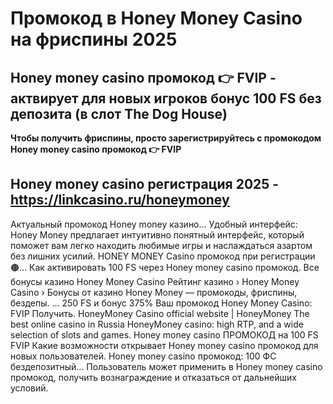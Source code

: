 # Промокод в Honey Money Casino на фриспины 2025

## Honey money casino промокод 👉 FVIP - актвирует для новых игроков бонус 100 FS без депозита (в слот The Dog House)

**Чтобы получить фриспины, просто зарегистрируйтесь с промокодом Honey money casino промокод 👉 FVIP**

## Honey money casino регистрация 2025 - https://linkcasino.ru/honeymoney



Актуальный промокод Honey money казино...
Удобный интерфейс: Honey Money предлагает интуитивно понятный интерфейс, который поможет вам легко находить любимые игры и наслаждаться азартом без лишних усилий.
HONEY MONEY Casino промокод при регистрации 🟤...
Как активировать 100 FS через Honey money casino промокод.
Все бонусы казино Honey Money Casino
Рейтинг казино › Honey Money Casino › Бонусы от казино Honey Money — промокоды, фриспины, бездепы. ... 250 FS и бонус 375% Ваш промокод Honey Money Casino: FVIP Получить.
HoneyMoney Casino official website | HoneyMoney
The best online casino in Russia HoneyMoney casino: high RTP, and a wide selection of slots and games.
Honey money casino ПРОМОКОД на 100 FS FVIP
Какие возможности открывает Honey money casino промокод для новых пользователей.
Honey money casino промокод: 100 ФС бездепозитный...
Пользователь может применить в Honey money casino промокод, получить вознаграждение и отказаться от дальнейших условий.
